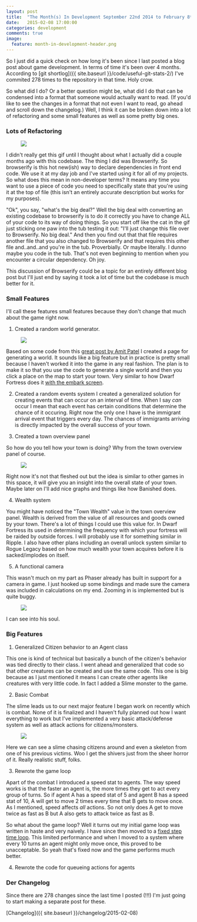 ```yaml
---
layout: post
title:  "The Month(s) In Development September 22nd 2014 to February 8th 2015"
date:   2015-02-08 17:00:00
categories: development
comments: true
image:
  feature: month-in-development-header.png
---
```


So I just did a quick check on how long it's been since I last posted a blog post about game development. In terms of time it's been over 4 months. According to [git shortlog]({{ site.baseurl }}/code/useful-git-stats-2/) I've commited 278 times to the repository in that time. Holy crow.

So what did I do? Or a better question might be, what did I do that can be condensed into a format that someone would actually want to read. (If you'd like to see the changes in a format that not even I want to read, go ahead and scroll down the changelog.) Well, I think it can be broken down into a lot of refactoring and some small features as well as some pretty big ones.

### Lots of Refactoring

<figure>
  <img src="{{ site.baseurl }}/images/cat-refactor.gif">
</figure>

I didn't really get this gif until I thought about what I actually did a couple months ago with this codebase. The thing I did was Browserify. So browserify is this hot new(ish) way to declare dependencies in front end code. We use it at my day job and I've started using it for all of my projects. So what does this mean in non-developer terms? It means any time you want to use a piece of code you need to specifically state that you're using it at the top of file (this isn't an entirely accurate description but works for my purposes).

"Ok", you say, "what's the big deal?" Well the big deal with converting an existing codebase to browserify is to do it correctly you have to change ALL of your code to its way of doing things. So you start off like the cat in the gif just sticking one paw into the tub testing it out: "I'll just change this file over to Browserify. No big deal." And then you find out that that file requires another file that you also changed to Browserify and that requires this other file and..and..and you're in the tub. Proverbially. Or maybe literally. I dunno maybe you code in the tub. That's not even beginning to mention when you encounter a circular dependency. Oh joy.

This discussion of Browserify could be a topic for an entirely different blog post but I'll just end by saying it took a lot of time but the codebase is much better for it.

### Small Features

I'll call these features small features because they don't change that much about the game right now.

1) Created a random world generator.

<figure>
  <img src="{{ site.baseurl }}/images/worldgen-example1.png">
</figure>

Based on some code from this [great post by Amit Patel](http://www-cs-students.stanford.edu/~amitp/game-programming/polygon-map-generation/) I created a page for generating a world. It sounds like a big feature but in practice is pretty small because I haven't worked it into the game in any real fashion. The plan is to make it so that you use the code to generate a single world and then you click a place on the map to start your town. Very similar to how Dwarf Fortress does it [with the embark screen](http://dwarffortresswiki.org/images/b/b0/FortressLocation_fd2f10.png).

2) Created a random events system
I created a generalized solution for creating events that can occur on an interval of time. When I say *can* occur I mean that each event has certain conditions that determine the chance of it occuring. Right now the only one I have is the immigrant arrival event that triggers every day. The chances of immigrants arriving is directly impacted by the overall success of your town.

3) Created a town overview panel

So how do you tell how your town is doing? Why from the town overview panel of course.

<figure>
  <img src="{{ site.baseurl }}/images/town-overview1.png">
</figure>

Right now it's not that fleshed out but the idea is similar to other games in this space, it will give you an insight into the overall state of your town. Maybe later on I'll add nice graphs and things like how Banished does. 

4) Wealth system

You might have noticed the "Town Wealth" value in the town overview panel. Wealth is derived from the value of all resources and goods owned by your town. There's a lot of things I could use this value for. In Dwarf Fortress its used in determining the frequency with which your fortress will be raided by outside forces. I will probably use it for something similar in Ripple. I also have other plans including an overall unlock system similar to Rogue Legacy based on how much wealth your town acquires before it is sacked/implodes on itself.

5) A functional camera

This wasn't much on my part as Phaser already has built in support for a camera in game. I just hooked up some bindings and made sure the camera was included in calculations on my end. Zooming in is implemented but is quite buggy.

<figure>
  <img src="{{ site.baseurl }}/images/super-zoom-citizen.png">
</figure>

I can see into his soul.

### Big Features

1) Generalized Citizen behavior to an Agent class

This one is kind of technical but basically a bunch of the citizen's behavior was tied directly to their class. I went ahead and generalized that code so that other creatures can be created and use the same code. This one is big because as I just mentioned it means I can create other agents like creatures with very little code. In fact I added a Slime monster to the game.

2) Basic Combat

The slime leads us to our next major feature I began work on recently which is combat. None of it is finalized and I haven't fully planned out how I want everything to work but I've implemented a very basic attack/defense system as well as attack actions for citizens/monsters.

<figure>
  <img src="{{ site.baseurl }}/images/slime-murder.png">
</figure>

Here we can see a slime chasing citizens around and even a skeleton from one of his previous victims. Woo I get the shivers just from the sheer horror of it. Really realistic stuff, folks.

3) Rewrote the game loop

Apart of the combat I introduced a speed stat to agents. The way speed works is that the faster an agent is, the more times they get to act every group of turns. So if agent A has a speed stat of 5 and agent B has a speed stat of 10, A will get to move 2 times every time that B gets to move once. As I mentioned, speed affects *all* actions. So not only does A get to move twice as fast as B but A also gets to attack twice as fast as B.

So what about the game loop? Well it turns out my initial game loop was written in haste and very naively. I have since then moved to a [fixed step time loop](http://gameprogrammingpatterns.com/game-loop.html#play-catch-up). This limited performance and when I moved to a system where every 10 turns an agent might only move once, this proved to be unacceptable. So yeah that's fixed now and the game performs much better.

4) Rewrote the code for queueing actions for agents

### Der Changelog

Since there are 278 changes since the last time I posted (!!!) I'm just going to start making a separate post for these.

[Changelog]({{ site.baseurl }}/changelog/2015-02-08)
